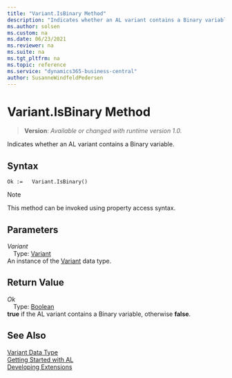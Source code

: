 ```yaml
---
title: "Variant.IsBinary Method"
description: "Indicates whether an AL variant contains a Binary variable."
ms.author: solsen
ms.custom: na
ms.date: 06/23/2021
ms.reviewer: na
ms.suite: na
ms.tgt_pltfrm: na
ms.topic: reference
ms.service: "dynamics365-business-central"
author: SusanneWindfeldPedersen
---
```

[//]: # (START>DO_NOT_EDIT)
[//]: # (IMPORTANT:Do not edit any of the content between here and the END>DO_NOT_EDIT.)
[//]: # (Any modifications should be made in the .xml files in the ModernDev repo.)
# Variant.IsBinary Method
> **Version**: _Available or changed with runtime version 1.0._

Indicates whether an AL variant contains a Binary variable.


## Syntax
```AL
Ok :=   Variant.IsBinary()
```
> [!NOTE]
> This method can be invoked using property access syntax.

## Parameters
*Variant*  
&emsp;Type: [Variant](variant-data-type.md)  
An instance of the [Variant](variant-data-type.md) data type.  

## Return Value
*Ok*  
&emsp;Type: [Boolean](../boolean/boolean-data-type.md)  
**true** if the AL variant contains a Binary variable, otherwise **false**.


[//]: # (IMPORTANT: END>DO_NOT_EDIT)
## See Also
[Variant Data Type](variant-data-type.md)  
[Getting Started with AL](../../devenv-get-started.md)  
[Developing Extensions](../../devenv-dev-overview.md)
